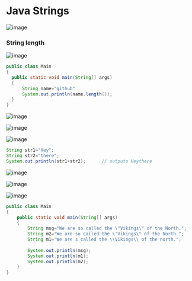# Java Strings

![image](https://github.com/user-attachments/assets/0d6a5aab-6177-40ca-9fe9-c748acb30ffa)


### String length

![image](https://github.com/user-attachments/assets/a9403030-481a-4911-a2d9-ae6daa8583af)

```java
public class Main
{
  public static void main(String[] args)
  {
      String name="github"
      System.out.println(name.length());
  }
}
```

![image](https://github.com/user-attachments/assets/0efc6472-9857-4818-a1a7-56f3a4b4625e)

![image](https://github.com/user-attachments/assets/957d89ae-0088-4bf0-beb7-e184066d3dd4)

![image](https://github.com/user-attachments/assets/f6d07242-b458-4ef3-bd4b-f127b985ae28)

```java
String str1="Hey";
String str2="there";
System.out.println(str1+str2);      // outputs Heythere
```

![image](https://github.com/user-attachments/assets/560d71d4-c0bc-4b79-a5d6-7098b0d8ac69)

![image](https://github.com/user-attachments/assets/0b0942b1-5163-4bb4-bc43-b1260566da73)

![image](https://github.com/user-attachments/assets/2b3c5809-a0e2-4aa1-a24c-b27a47768eaf)

```java
public class Main
{
    public static void main(String[] args)
    {
        String msg="We are so called the \"Vikings\" of the North.";
        String m2="We are so called the \'Vikings\" of the North.";
        String m1="We are s called the \\Vikings\\ of the north.";
        
        System.out.println(msg);
        System.out.println(m1);
        System.out.println(m2);
    }
}
```

